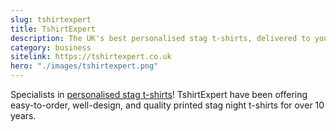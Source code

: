 ```yaml
---
slug: tshirtexpert
title: TshirtExpert
description: The UK's best personalised stag t-shirts, delivered to your door.
category: business
sitelink: https://tshirtexpert.co.uk
hero: "./images/tshirtexpert.png"
---
```

<p>Specialists in <a href="https://tshirtexpert.co.uk/stag">personalised stag t-shirts</a>! TshirtExpert have been offering easy-to-order, well-design, and quality printed stag night t-shirts for over 10 years.</p>